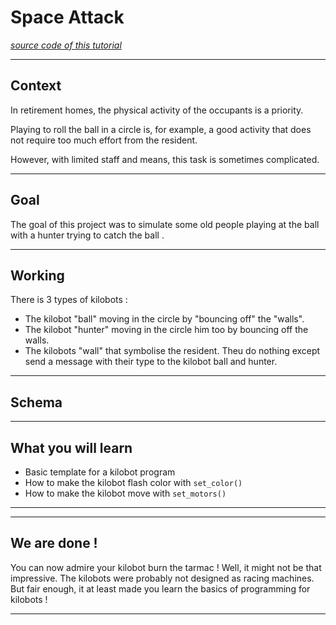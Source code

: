 # Space Attack

[*source code of this tutorial*](../resources/sources/Live.c)

---

## Context

In retirement homes, the physical activity of the occupants is a priority.

Playing to roll the ball in a circle is, for example, a good activity that does not require too much effort from the resident.

However, with limited staff and means, this task is sometimes complicated.

---

## Goal

The goal of this project was to simulate some old people playing at the ball with a hunter trying to catch the ball .

---

## Working

There is 3 types of kilobots : 

- The kilobot "ball" moving in the circle by "bouncing off" the "walls".
- The kilobot "hunter" moving in the circle him too by bouncing off the walls.
- The kilobots "wall" that symbolise the resident. Theu do nothing except send a message with their type to the kilobot ball and hunter.

---

## Schema

---

## What you will learn

* Basic template for a kilobot program
* How to make the kilobot flash color with `set_color()`
* How to make the kilobot move with `set_motors()`

---



---

## We are done !

You can now admire your kilobot burn the tarmac ! Well, it might not be that impressive. The kilobots were probably not designed as racing machines. But fair enough, it at least made you learn the basics of programming for kilobots !

---
